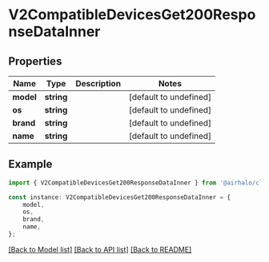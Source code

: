 # V2CompatibleDevicesGet200ResponseDataInner


## Properties

Name | Type | Description | Notes
------------ | ------------- | ------------- | -------------
**model** | **string** |  | [default to undefined]
**os** | **string** |  | [default to undefined]
**brand** | **string** |  | [default to undefined]
**name** | **string** |  | [default to undefined]

## Example

```typescript
import { V2CompatibleDevicesGet200ResponseDataInner } from '@airhalo/client';

const instance: V2CompatibleDevicesGet200ResponseDataInner = {
    model,
    os,
    brand,
    name,
};
```

[[Back to Model list]](../README.md#documentation-for-models) [[Back to API list]](../README.md#documentation-for-api-endpoints) [[Back to README]](../README.md)
